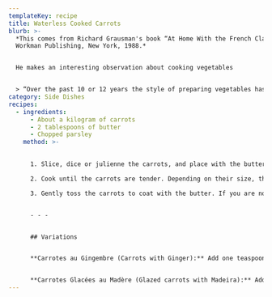 ```yaml
---
templateKey: recipe
title: Waterless Cooked Carrots
blurb: >-
  *This comes from Richard Grausman's book “At Home With the French Classics”.
  Workman Publishing, New York, 1988.*


  He makes an interesting observation about cooking vegetables


  > “Over the past 10 or 12 years the style of preparing vegetables has gravitated toward the undercooked, with many cooks going to the extreme of serving them almost raw. I enjoy both raw and cooked vegetables, but rarely have I liked those caught somewhere in between, where they have the virtues of neither. For me a perfectly cooked vegetable is one that you feel on your teeth but do not hear while eating.”
category: Side Dishes
recipes:
  - ingredients:
      - About a kilogram of carrots
      - 2 tablespoons of butter
      - Chopped parsley
    method: >-
      

      1. Slice, dice or julienne the carrots, and place with the butter in a saucepan with a tight-fitting lid over very low heat. The carrots will slowly steam in their own moisture. Shake the pan from time to time. To check the correct amount of heat, lift the lid and have a peek after 10 minutes. You should see steam and only barely hear the carrots cooking. If there is no steam, increase the heat. If you hear sizzling or boiling, reduce the heat. As the carrots cook, you will notice a combination of water and butter at the bottom of the pan.

      2. Cook until the carrots are tender. Depending on their size, this will take 15 to 40 minutes. Remove the lid and increase the heat if necessary to allow any residual moisture to evaporate quickly. There should be just a little clear butter at the bottom of the pan.

      3. Gently toss the carrots to coat with the butter. If you are not ready to serve the carrots, or if you are preparing them in advance, remove from the heat. Reheat before serving over medium-high heat. Sprinkle with chopped parsley and serve.


      - - -


      ## Variations


      **Carrotes au Gingembre (Carrots with Ginger):** Add one teaspoon (or more to taste) of chopped or grated ginger to the carrots while cooking, and sprinkle with fresh chopped coriander instead of parsley.


      **Carrotes Glacées au Madère (Glazed carrots with Madeira):** Add two tablespoons of Madeira when reheating the carrots. When all the liquid has evaporated the carrots become glazed with the Madeira.
---
```

